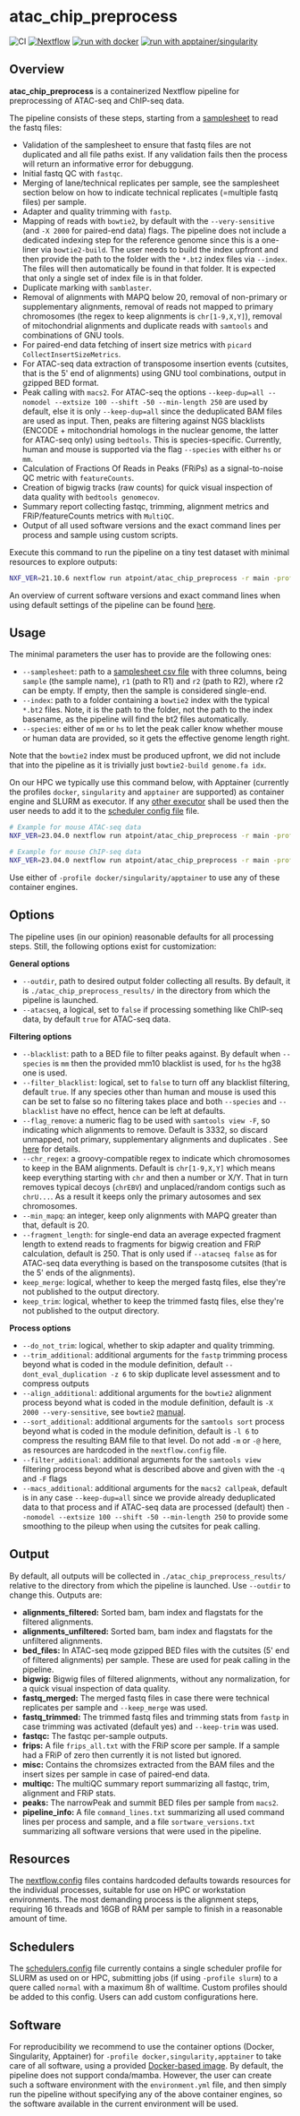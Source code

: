 # atac_chip_preprocess

  
![CI](https://github.com/ATpoint/atac_chip_preprocess/actions/workflows/CI.yml/badge.svg)
[![Nextflow](https://img.shields.io/badge/nextflow%20DSL2-%E2%89%A523.04.0-23aa62.svg?labelColor=000000)](https://www.nextflow.io/)
[![run with docker](https://img.shields.io/badge/run%20with-docker-0db7ed?labelColor=000000&logo=docker)](https://www.docker.com/)
[![run with apptainer/singularity](https://img.shields.io/badge/run%20with-apptainer/singularity-1d355c.svg?labelColor=000000&logo=data%3Aimage%2Fjpeg%3Bbase64%2C%2F9j%2F4AAQSkZJRgABAQAAkACQAAD%2F2wBDABwcHBwcHDAcHDBEMDAwRFxEREREXHRcXFxcXHSMdHR0dHR0jIyMjIyMjIyoqKioqKjExMTExNzc3Nzc3Nzc3Nz%2F2wBDASIkJDg0OGA0NGDmnICc5ubm5ubm5ubm5ubm5ubm5ubm5ubm5ubm5ubm5ubm5ubm5ubm5ubm5ubm5ubm5ubm5ub%2FwAARCACAAHgDASIAAhEBAxEB%2F8QAGgAAAgMBAQAAAAAAAAAAAAAABAUAAgMBBv%2FEADMQAAIBAwIDBgYBAwUAAAAAAAECAAMEESExEpHRBRVBUVJxEyIyYYGxQhQzwUNTgpLh%2F8QAGAEAAwEBAAAAAAAAAAAAAAAAAAIDAQT%2FxAAfEQEBAQACAgMBAQAAAAAAAAAAAQIDESExEkFRIjL%2F2gAMAwEAAhEDEQA%2FADe5rX1PzHSTua19T8x0jYbTsAUdzWvqfmOknc1r6n5jpG8yq1kpDLn8eMAW9zWvqfmOko3ZNmmrOw9yOk0qXdR9F%2BUfbeCHU5OspOP9SvJ%2BIbHs4f6jn2x0lk7OsnVmDVMLvt0lYZb%2FANqr7CG8yS0Z3bQw7OsD%2FNx746TVeybNvpdz%2BR0kk%2B4nLOSn7W7mtfU%2FMdJO5rX1PzHSbJcOujfMIalRagyplM6lb2WdzWvqfmOknc1r6n5jpG8kZpR3Na%2Bp%2BY6SRvJAODadnBtMq9UUU4vHwEILelLi4FEYGrGKWZnPExyTOMxYlmOSZtRoNWbTQDcy8kzHPbdVkqM54UGTDqdid6h%2FA6w6nTSmvCgxLxLu%2FSk459h1taA%2Fjn31mop01BCqADvLznEvmIndp%2BoyNCkf449pg9r4ofwYZkHYzsS4lHRQyspwwwZFYqeJTgxo6K4wwzF1Wk1I66jwMjrHXllg2jWFQYOjTeJwSpBG4jOlUFRc%2BPjKY334rZWskkko1wbRPc1fi1DjYaCMq7%2FDolhvsPzEsrxz7S5L9NKdM1XCL4x0iLTUIuwgtlT4U%2BId2%2FUNi7vd6bjPU7Ud0poXc4UakmILjtaq5K244F8zqeXhO9r1yai242UcR9ztEsMw9rZ69aocu7H8n%2FGJjgeIEk0p06lVxTpqWY%2BAjMZj5dV09tP1N0ubin9FRh%2Bc%2FvM2fs%2B8QZamSPsQYHAHFn2jd1KyUWw%2FEcZIwceJ0noGUOpVtjEHY9HiqPXP8Rwj3OpnoZPTYUuhRipl6L8DjyOhhNymU4xuP1AJzWfGsOZJlRbjpgyS8vZgt63yIvmcxbvp5w69yXT2MFpqTUUHzE6M%2BnPvzo7VQqhR4CWkkkHQ8l2ln%2BtqZ%2B2PbEBjzti3IIul20Vv8RJKy%2BC1yF2d0bSr8Th4gRgjx%2FEEkgHsaF7bXGlNhnyOh5TC9sEuV40wKg2Pn9jPKw%2B37QuaGnFxr5N13i%2FH8b29BYUDb2qIww27e5hkGtbqndoXp5GDgg%2BBhMStcYcSlT4xRtpHEU1Bh2H3MlyRlF2p0ZfIySlr9Te0kbHoRtVdkxjxEzFZiQDiXrj5QfKCx2mckqp4lB85aAUcIylKgBDaYPjEdz2QQS1qdPS3%2BDL9sViPh0VODniOPttNLPtRKgFO5PC%2B3F4HoY079sIKlKpRbhqqUP36zOe3dadVOFwGU%2BeonjrhaaV6iUjlAcCNL2yxjJJJGAuzuGt7hXB0JCsPsek9hPCHY4nuV%2Bke0TTYtF7XNQMQMYz5Q52CqWPgIonNy6666V4537H29V6hIbGkk5aD5S3mZI%2BP8%2BS79%2BBDrxIRF8ZDaB1k4WyNjHK1oNkcB8IRFqsVIYeEPVhUXIgHkr6r8a6dxsDwj2H%2FALmCR1V7GqDWjUDfZtDzHSBP2fepvTJ9iDKSwoMEgcIJA8gTicmzW9wv1UnH%2FEyvwq3%2B2%2F8A1MYM5IStpdP9NJvyMfuH0eyKznNdgg8hqekzsA7G3NzcKP4qQzH22H5nr5jRoUrdPh0hgfv3l6jimvEZPWvs0ga6fAFMeOpgMszF2LNuZtb0%2BN8nZZyW%2FLTon8wdSTgphZJpJOmTrw564NpV1Drgyw2nZoLmUqcGdRyhyIZUphxrv5wJlKHDQA5KiuNOUvFoJGomy12H1awAySYCuh3yJf4qFS2dBvANJIMbqmNsmYPdO2i%2FL%2B4l5Mw8xaMqVVpjXfyi2pUao2W5ShJJydZZEZzwqJDW7rwrnMy4ql2CruY1poKahRK0qS0h5k7may3HjrzUt67SSSSUI4Np2J%2B%2Bbb0vyHWd75tvS%2FIdYA3lWUMMMMxV3zbel%2BQ6yd823pfkOsAMegRqmswKlfqGJl3zbel%2BQ6znfNqf4PyHWAazVf7VT2gR7VsjvTbkOsnetngrwPg77dZlnhsWnVVm%2BkZmY7TsRtTbkOs075tRsj8h1kZw%2FtVvJ%2BCUtWOtQ4%2BwhqoqDCjAirvm29L8h1k75tvS%2FIdZXOJPSd1abyRR3zbel%2BQ6yd823pfkOsYpvJE%2FfNt6X5DrJAP%2F2Q%3D%3D)](https://sylabs.io/docs/)  

## Overview

**atac_chip_preprocess** is a containerized Nextflow pipeline for preprocessing of ATAC-seq and ChIP-seq data.  

The pipeline consists of these steps, starting from a [samplesheet](https://github.com/ATpoint/atac_chip_preprocess/blob/dev/test/samplesheet.csv) to read the fastq files:  

- Validation of the samplesheet to ensure that fastq files are not duplicated and all file paths exist. If any validation fails then the process will return an informative error for debuggung.
- Initial fastq QC with `fastqc`. 
- Merging of lane/technical replicates per sample, see the samplesheet section below on how to indicate technical replicates (=multiple fastq files) per sample. 
- Adapter and quality trimming with `fastp`.
- Mapping of reads with `bowtie2`, by default with the `--very-sensitive` (and `-X 2000` for paired-end data) flags.
The pipeline does not include a dedicated indexing step for the reference genome since this is a one-liner via `bowtie2-build`. The user needs to build the index upfront and then provide the path to the folder with the `*.bt2` index files via `--index`. The files will then automatically be found in that folder. It is expected that only a single set of index file is in that folder.
- Duplicate marking with `samblaster`.
- Removal of alignments with MAPQ below 20, removal of non-primary or supplementary alignments, removal of reads not mapped to primary chromosomes (the regex to keep alignments is `chr[1-9,X,Y]`), removal of mitochondrial alignments and duplicate reads with `samtools` and combinations of GNU tools.
- For paired-end data fetching of insert size metrics with `picard CollectInsertSizeMetrics`.
- For ATAC-seq data extraction of transposome insertion events (cutsites, that is the 5' end of alignments) using GNU tool combinations,
output in gzipped BED format.
- Peak calling with `macs2`. For ATAC-seq the options `--keep-dup=all --nomodel --extsize 100 --shift -50 --min-length 250` are used by default, else it is only `--keep-dup=all` since the deduplicated BAM files are used as input. Then, peaks are filtering against NGS blacklists (ENCODE + mitochondrial homologs in the nuclear genome, the latter for ATAC-seq only) using `bedtools`. This is species-specific.
Currently, human and mouse is supported via the flag `--species` with either `hs` or `mm`.
- Calculation of Fractions Of Reads in Peaks (FRiPs) as a signal-to-noise QC metric with `featureCounts`.
- Creation of bigwig tracks (raw counts) for quick visual inspection of data quality with `bedtools genomecov`.
- Summary report collecting fastqc, trimming, alignment metrics and FRiP/featureCounts metrics with `MultiQC`.
- Output of all used software versions and the exact command lines per process and sample using custom scripts.

Execute this command to run the pipeline on a tiny test dataset with minimal resources to explore outputs:

```bash
NXF_VER=21.10.6 nextflow run atpoint/atac_chip_preprocess -r main -profile docker,test --keep_merge --keep_trim
```

An overview of current software versions and exact command lines when using default settings of the pipeline can be found [here](misc/).

## Usage

The minimal parameters the user has to provide are the following ones:

- `--samplesheet`: path to a [samplesheet csv file](test/samplesheet.csv) with three columns, being `sample` (the sample name), `r1` (path to R1) and `r2` (path to R2), where r2 can be empty. If empty, then the sample is considered single-end.  
- `--index`: path to a folder containing a `bowtie2` index with the typical `*.bt2` files. Note, it is the path to the folder, not the path to the index basename, as the pipeline will find the bt2 files automatically.  
- `--species`: either of `mm` or `hs` to let the peak caller know whether mouse or human data are provided, so it gets the effective genome length right.  

Note that the `bowtie2` index must be produced upfront, we did not include that into the pipeline as it is trivially just `bowtie2-build genome.fa idx`.

On our HPC we typically use this command below, with Apptainer (currently the profiles `docker`, `singularity` and `apptainer` are supported) as container engine and SLURM as executor. If any [other executor](https://www.nextflow.io/docs/latest/executor.html) shall be used then the user needs to add it to the [scheduler config file](./configs/schedulers.config) file.

```bash
# Example for mouse ATAC-seq data
NXF_VER=23.04.0 nextflow run atpoint/atac_chip_preprocess -r main -profile apptainer,slurm --samplesheet path/to/samplesheet.csv --index path/to/index_folder --species mm

# Example for mouse ChIP-seq data
NXF_VER=23.04.0 nextflow run atpoint/atac_chip_preprocess -r main -profile apptainer,slurm --samplesheet path/to/samplesheet.csv --index path/to/index_folder --species mm --atacseq false
```

Use either of `-profile docker/singularity/apptainer` to use any of these container engines.
## Options

The pipeline uses (in our opinion) reasonable defaults for all processing steps. Still, the following options exist for customization:  

**General options**  

- `--outdir`, path to desired output folder collecting all results. By default, it is `./atac_chip_preprocess_results/` in the directory from which the pipeline is launched. 
- `--atacseq`, a logical, set to `false` if processing something like ChIP-seq data, by default `true` for ATAC-seq data.

**Filtering options**  

- `--blacklist`: path to a BED file to filter peaks against. By default when `--species` is `mm` then the provided mm10 blacklist is used, for `hs` the hg38 one is used.  
- `--filter_blacklist`: logical, set to `false` to turn off any blacklist filtering, default `true`. If any species other than human and mouse is used this can be set to false so no filtering takes place and both `--species` and `--blacklist` have no effect, hence can be left at defaults.  
- `--flag_remove`: a numeric flag to be used with `samtools view -F`, so indicating which alignments to remove. Default is 3332, so discard unmapped, not primary, supplementary alignments and duplicates . See [here](https://broadinstitute.github.io/picard/explain-flags.html) for details.  
- `--chr_regex`: a groovy-compatible regex to indicate which chromosomes to keep in the BAM alignments. Default is `chr[1-9,X,Y]` which means keep everything starting with `chr` and then a number or X/Y. That in turn removes typical decoys (`chrEBV`) and unplaced/random contigs such as `chrU...`. As a result it keeps only the primary autosomes and sex chromosomes.  
- `--min_mapq`: an integer, keep only alignments with MAPQ greater than that, default is 20.  
- `--fragment_length`: for single-end data an average expected fragment length to extend reads to fragments for bigwig creation and FRiP calculation, default is 250. That is only used if `--atacseq false` as for ATAC-seq data everything is based on the transposome cutsites (that is the 5' ends of the alignments).  
- `keep_merge`: logical, whether to keep the merged fastq files, else they're not published to the output directory.  
- `keep_trim`: logical, whether to keep the trimmed fastq files, else they're not published to the output directory.  

**Process options**  

- `--do_not_trim`: logical, whether to skip adapter and quality trimming.  
- `--trim_additional`: additional arguments for the `fastp` trimming process beyond what is coded in the module definition, default `--dont_eval_duplication -z 6` to skip duplicate level assessment and to compress outputs  
- `--align_additional`: additional arguments for the `bowtie2` alignment process beyond what is coded in the module definition, default is `-X 2000 --very-sensitive`, see `bowtie2` [manual](https://bowtie-bio.sourceforge.net/bowtie2/manual.shtml).  
- `--sort_additional`: additional arguments for the `samtools sort` process beyond what is coded in the module definition, default is `-l 6` to compress the resulting BAM file to that level. Do not add `-m` or `-@` here, as resources are hardcoded in the `nextflow.config` file.   
- `--filter_additional`: additional arguments for the `samtools view` filtering process beyond what is described above and given with the `-q` and `-F` flags
- `--macs_additional`: additional arguments for the `macs2 callpeak`, default is in any case `--keep-dup=all` since we provide already deduplicated data to that process and if ATAC-seq data are processed (default) then `--nomodel --extsize 100 --shift -50 --min-length 250` to provide some smoothing to the pileup when using the cutsites for peak calling.  

## Output

By default, all outputs will be collected in `./atac_chip_preprocess_results/` relative to the directory from which the pipeline is launched. Use `--outdir` to change this. Outputs are:

- **alignments_filtered:** Sorted bam, bam index and flagstats for the filtered alignments.
- **alignments_unfiltered:** Sorted bam, bam index and flagstats for the unfiltered alignments.
- **bed_files:** In ATAC-seq mode gzipped BED files with the cutsites (5' end of filtered alignments) per sample. These are used for peak calling in the pipeline.
- **bigwig:** Bigwig files of filtered alignments, without any normalization, for a quick visual inspection of data quality.
- **fastq_merged:** The merged fastq files in case there were technical replicates per sample and `--keep_merge` was used.
- **fastq_trimmed:** The trimmed fastq files and trimming stats from `fastp` in case trimming was activated (default yes) and `--keep-trim` was used.
- **fastqc:** The fastqc per-sample outputs.
- **frips:** A file `frips_all.txt` with the FRiP score per sample. If a sample had a FRiP of zero then currently it is not listed but ignored.
- **misc:** Contains the chromsizes extracted from the BAM files and the insert sizes per sample in case of paired-end data.
- **multiqc:** The multiQC summary report summarizing all fastqc, trim, alignment and FRiP stats.
- **peaks:** The narrowPeak and summit BED files per sample from `macs2`.
- **pipeline_info:** A file `command_lines.txt` summarizing all used command lines per process and sample, and a file `sortware_versions.txt` summarizing all software versions that were used in the pipeline.

## Resources

The [nextflow.config](nextflow.config) files contains hardcoded defaults towards resources for the individual processes, suitable for use on HPC or workstation environments. The most demanding process is the alignment steps, requiring 16 threads and 16GB of RAM per sample to finish in a reasonable amount of time.  

## Schedulers

The [schedulers.config](configs/schedulers.config) file currently contains a single scheduler profile for SLURM as used on or HPC,
submitting jobs (if using `-profile slurm`) to a quere called `normal` with a maximum 8h of walltime. Custom profiles should be added to this config. Users can add custom configurations here.

## Software

For reproducibility we recommend to use the container options (Docker, Singularity, Apptainer) for `-profile docker,singularity,apptainer` to take care of all software, using a provided [Docker-based image](https://hub.docker.com/r/atpoint/atac_chip_preprocess/tags). By default, the pipeline does not support conda/mamba. However, the user can create such a software environment with the `environment.yml` file, and then simply run the pipeline without specifying any of the above container engines, so the software available in the current environment will be used.